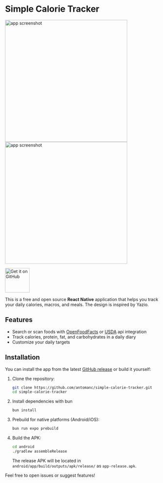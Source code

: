 # Simple Calorie Tracker

<img src="https://github.com/user-attachments/assets/31b11fdb-5bb3-4e45-9eb4-36a74bd438de" alt="app screenshot" height="400">
<img src="https://github.com/user-attachments/assets/e50f6aea-4b3b-44b5-aab4-a8ef274b509a" alt="app screenshot" height="400">

[<img src="https://github.com/machiav3lli/oandbackupx/blob/034b226cea5c1b30eb4f6a6f313e4dadcbb0ece4/badge_github.png" alt="Get it on GitHub" height="80">](https://github.com/antomanc/simple-calorie-tracker/releases/latest)

This is a free and open source **React Native** application that helps you track your daily calories, macros, and meals. The design is inspired by Yazio.

## Features

- Search or scan foods with [OpenFoodFacts](https://openfoodfacts.org/) or [USDA](https://fdc.nal.usda.gov/) api integration
- Track calories, protein, fat, and carbohydrates in a daily diary
- Customize your daily targets

## Installation

You can install the app from the latest [GitHub release](https://github.com/antomanc/simple-calorie-tracker/releases/latest) or build it yourself:

1. Clone the repository:
    ```bash
    git clone https://github.com/antomanc/simple-calorie-tracker.git
    cd simple-calorie-tracker
    ```
2. Install dependencies with bun
    ```bash
    bun install
    ```
3. Prebuild for native platforms (Android/iOS):
    ```bash
    bun run expo prebuild
    ```
4. Build the APK:
    ```bash
    cd android
    ./gradlew assembleRelease
    ```
    The release APK will be located in `android/app/build/outputs/apk/release/` as `app-release.apk`.

Feel free to open issues or suggest features!
